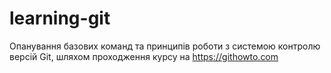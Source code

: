 # learning-git
Опанування базових команд та принципів роботи з системою контролю версій Git, шляхом проходження курсу на https://githowto.com
